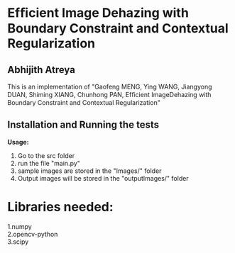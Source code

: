 # Efﬁcient Image Dehazing with Boundary Constraint and Contextual Regularization

## Abhijith Atreya

This is an implementation of "Gaofeng MENG, Ying WANG, Jiangyong DUAN, Shiming XIANG, Chunhong PAN, Efﬁcient ImageDehazing with Boundary Constraint and Contextual Regularization"
## Installation and Running the tests
  
  **Usage:**

  1. Go to the src folder
  2. run the file "main.py"
  3. sample images are stored in the "Images/" folder
  4. Output images will be stored in the "outputImages/" folder

# Libraries needed:

  1.numpy <br>
  2.opencv-python <br>
  3.scipy <br>
